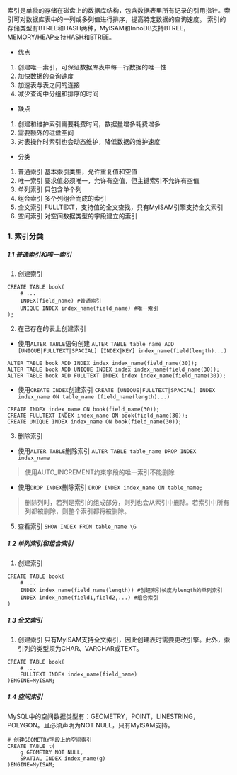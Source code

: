 索引是单独的存储在磁盘上的数据库结构，包含数据表里所有记录的引用指针。索引可对数据库表中的一列或多列值进行排序，提高特定数据的查询速度。
索引的存储类型有BTREE和HASH两种，MyISAM和InnoDB支持BTREE，MEMORY/HEAP支持HASH和BTREE。
- 优点
1) 创建唯一索引，可保证数据库表中每一行数据的唯一性
2) 加快数据的查询速度
3) 加速表与表之间的连接
4) 减少查询中分组和排序的时间
- 缺点
1) 创建和维护索引需要耗费时间，数据量增多耗费增多
2) 需要额外的磁盘空间
3) 对表操作时索引也会动态维护，降低数据的维护速度
- 分类
1) 普通索引
基本索引类型，允许重复值和空值
2) 唯一索引
要求值必须唯一，允许有空值，但主键索引不允许有空值
3) 单列索引
只包含单个列
4) 组合索引
多个列组合而成的索引
5) 全文索引
FULLTEXT，支持值的全文查找，只有MyISAM引擎支持全文索引
6) 空间索引
对空间数据类型的字段建立的索引

### 1. 索引分类
##### 1.1 普通索引和唯一索引
1. 创建索引
```mysql
CREATE TABLE book(
	# ...
	INDEX(field_name) #普通索引
	UNIQUE INDEX index_name(field_name) #唯一索引
);
```

2. 在已存在的表上创建索引
- 使用`ALTER TABLE`语句创建
`ALTER TABLE table_name ADD [UNIQUE|FULLTEXT|SPACIAL] [INDEX|KEY] index_name(field(length)...)`
```mysql
ALTER TABLE book ADD INDEX index index_name(field_name(30));
ALTER TABLE book ADD UNIQUE INDEX index index_name(field_name(30));
ALTER TABLE book ADD FULLTEXT INDEX index index_name(field_name(30));
```

- 使用`CREATE INDEX`创建索引
`CREATE [UNIQUE|FULLTEXT|SPACIAL] INDEX index_name ON table_name (field_name(length)...)`
```mysql
CREATE INDEX index_name ON book(field_name(30));
CREATE FULLTEXT INDEX index_name ON book(field_name(30));
CREATE UNIQUE INDEX index_name ON book(field_name(30));
```

3. 删除索引
- 使用`ALTER TABLE`删除索引
`ALTER TABLE table_name DROP INDEX index_name`
> 使用AUTO_INCREMENT约束字段的唯一索引不能删除

- 使用`DROP INDEX`删除索引
`DROP INDEX index_name ON table_name;`
> 删除列时，若列是索引的组成部分，则列也会从索引中删除。若索引中所有列都被删除，则整个索引都将被删除。

5. 查看索引
`SHOW INDEX FROM table_name \G`

##### 1.2 单列索引和组合索引
1. 创建索引
```mysql
CREATE TABLE book(
	# ...
	INDEX index_name(field_name(length)) #创建索引长度为length的单列索引
	INDEX index_name(field1,field2,...) #组合索引
)
```

##### 1.3 全文索引
1. 创建索引
只有MyISAM支持全文索引，因此创建表时需要更改引擎。此外，索引列的类型须为CHAR、VARCHAR或TEXT。
```mysql
CREATE TABLE book(
	# ...
	FULLTEXT INDEX index_name(field_name)
)ENGINE=MyISAM;
```



##### 1.4 空间索引
MySQL中的空间数据类型有：GEOMETRY，POINT，LINESTRING，POLYGON。且必须声明为NOT NULL，只有MyISAM支持。
```mysql
# 创建GEOMETRY字段上的空间索引
CREATE TABLE t(
	g GEOMETRY NOT NULL,
	SPATIAL INDEX index_name(g)
)ENGINE=MyISAM;
```

